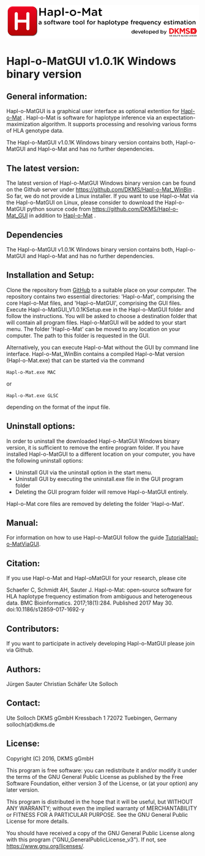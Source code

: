 ![SplashScreen](images/Hapl-o-Mat_tag.png)
  

# Hapl-o-MatGUI v1.0.1K Windows binary version

## General information:
Hapl-o-MatGUI is a graphical user interface as optional extention for [Hapl-o-Mat](https://github.com/DKMS/Hapl-o-Mat) . Hapl-o-Mat is software for haplotype inference via an expectation-maximization algorithm. It supports processing and resolving various forms of HLA genotype data.

The Hapl-o-MatGUI v1.0.1K Windows binary version contains both, Hapl-o-MatGUI and Hapl-o-Mat and has no further dependencies.

## The latest version:
The latest version of Hapl-o-MatGUI Windows binary version can be found on the Github server under <https://github.com/DKMS/Hapl-o-Mat_WinBin> .
So far, we do not provide a Linux installer. If you want to use Hapl-o-Mat via the Hapl-o-MatGUI on Linux, please consider to download the Hapl-o-MatGUI python source code from  <https://github.com/DKMS/Hapl-o-Mat_GUI> in addition to [Hapl-o-Mat](https://github.com/DKMS/Hapl-o-Mat) .

## Dependencies
The Hapl-o-MatGUI v1.0.1K Windows binary version contains both, Hapl-o-MatGUI and Hapl-o-Mat and has no further dependencies.
 
## Installation and Setup:
Clone the repository from [GitHub](https://github.com/DKMS/Hapl-o-Mat_WinBin) to a suitable place on your computer. The repository contains two essential directories: 'Hapl-o-Mat', comprising the core Hapl-o-Mat files, and 'Hapl-o-MatGUI', comprising the GUI files.
Execute Hapl-o-MatGUI_V1.0.1KSetup.exe in the Hapl-o-MatGUI folder and follow the instructions. You will be asked to choose a destination folder that will contain all program files. Hapl-o-MatGUI will be added to your start menu.
The folder 'Hapl-o-Mat' can be moved to any location on your computer. The path to this folder is requested in the GUI.

Alternatively, you can execute Hapl-o-Mat without the GUI by command line interface. Hapl-o-Mat_WinBin contains a compiled Hapl-o-Mat version (Hapl-o-Mat.exe) that can be started via the command
```
Hapl-o-Mat.exe MAC
```
or
```
Hapl-o-Mat.exe GLSC
```
depending on the format of the input file.

## Uninstall options:
In order to uninstall the downloaded Hapl-o-MatGUI Windows binary version, it is sufficient to remove the entire program folder.
If you have installed Hapl-o-MatGUI to a different location on your computer, you have the following uninstall options:

 * Uninstall GUI via the uninstall option in the start menu.
 * Uninstall GUI by executing the uninstall.exe file in the GUI program folder
 * Deleting the GUI program folder will remove Hapl-o-MatGUI entirely.

Hapl-o-Mat core files are removed by deleting the folder 'Hapl-o-Mat'.
 
## Manual: 
For information on how to use Hapl-o-MatGUI follow the guide [TutorialHapl-o-MatViaGUI](Hapl-o-MatGUI/TutorialHapl-o-MatViaGUI.pdf). 

## Citation: 
If you use Hapl-o-Mat and Hapl-oMatGUI for your research, please cite

Schaefer C, Schmidt AH, Sauter J. Hapl-o-Mat: open-source software for HLA haplotype frequency estimation from ambiguous and heterogeneous data. BMC Bioinformatics. 2017;18(1):284. Published 2017 May 30. doi:10.1186/s12859-017-1692-y

## Contributors:
If you want to participate in actively developing Hapl-o-MatGUI please join via Github.

## Authors: 
Jürgen Sauter
Christian Schäfer
Ute Solloch

## Contact: 
Ute Solloch 
DKMS gGmbH
Kressbach 1
72072 Tuebingen, Germany
solloch(at)dkms.de

## License:
Copyright (C) 2016, DKMS gGmbH

This program is free software: you can redistribute it and/or modify it under the terms of the GNU General Public License as published by the Free Software Foundation, either version 3 of the License, or (at your option) any later version.

This program is distributed in the hope that it will be useful, but WITHOUT ANY WARRANTY; without even the implied warranty of MERCHANTABILITY or FITNESS FOR A PARTICULAR PURPOSE.  See the GNU General Public License for more details.

You should have received a copy of the GNU General Public License along with this program ("GNU_GeneralPublicLicense_v3"). If not, see <https://www.gnu.org/licenses/>.
